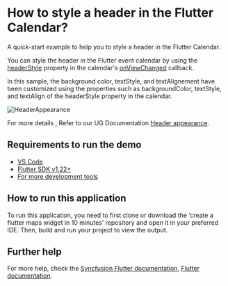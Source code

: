 # How to style a header in the Flutter Calendar?

A quick-start example to help you to style a header in the Flutter Calendar.

You can style the header in the Flutter event calendar by using the [headerStyle](https://pub.dev/documentation/syncfusion_flutter_calendar/latest/calendar/SfCalendar/headerStyle.html) property in the calendar's [onViewChanged](https://help.syncfusion.com/flutter/calendar/callbacks#view-changed-callback) callback.

In this sample, the background color, textStyle, and textAlignement have been customized using the properties such as backgroundColor, textStyle, and textAlign of the headerStyle property in the calendar.

![HeaderAppearance](https://user-images.githubusercontent.com/46158936/206628203-69c4b327-1aec-475a-a0dd-caf10d702760.gif)

For more details , Refer to our UG Documentation [Header appearance](https://help.syncfusion.com/flutter/calendar/headers#header-appearance).

## Requirements to run the demo
* [VS Code](https://code.visualstudio.com/download)
* [Flutter SDK v1.22+](https://flutter.dev/docs/development/tools/sdk/overview)
* [For more development tools](https://flutter.dev/docs/development/tools/devtools/overview)

## How to run this application
To run this application, you need to first clone or download the ‘create a flutter maps widget in 10 minutes’ repository and open it in your preferred IDE. Then, build and run your project to view the output.

## Further help
For more help, check the [Syncfusion Flutter documentation](https://help.syncfusion.com/flutter/introduction/overview),
 [Flutter documentation](https://flutter.dev/docs/get-started/install).
